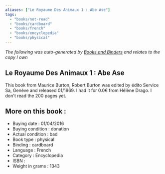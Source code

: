 ```yaml
---
aliases: ["Le Royaume Des Animaux 1 : Abe Ase"] 
tags: 
  - "books/not-read" 
  - "books/cardboard" 
  - "books/french"
  - "books/encyclopedia"
  - "books/physical"
---
```


_The following was auto-generated by [Books and Binders](Books%20and%20Binders.md) and relates to the copy I own_
## Le Royaume Des Animaux 1 : Abe Ase
This book from Maurice Burton, Robert Burton  was edited by édito Service Sa, Genève  and released 01/1969. I had it for 0.0€ from Hélène Drago. I don't read the 200 pages yet.

## More on this book :
- Buying date : 01/04/2016
- Buying condition : donation
- Actual condition : bad
- Book type : physical
- Binding : cardboard
- Language : French
- Category : Encyclopedia
- ISBN : 
- Weight in grams : 1343
